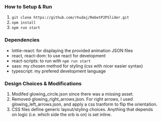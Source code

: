 ### How to Setup & Run

1. `git clone https://github.com/rhudaj/RebetP2PSlider.git`
2. `npm install`
3. `npm run start`

### Dependencies

- lottie-react: for displaying the provided animation JSON files
- react, react-dom: to use react for development
- react-scripts: to run with `npm run start`
- sass: my chosen method for styling (css with nicer easier syntax)
- typescript: my prefered development language

### Design Choices & Modifications

1. Modifed glowing_circle.json since there was a missing asset.
2. Removed glowing_right_arrows.json. For right arrows, I used glowing_left_arrows.json, and apply a css tranform to flip the orientation.
3. CSS files define generic layout/styling choices. Anything that depends on logic (i.e. which side the orb is on) is set inline.
